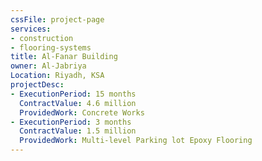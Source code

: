 ```yaml
---
cssFile: project-page
services:
- construction
- flooring-systems
title: Al-Fanar Building
owner: Al-Jabriya
Location: Riyadh, KSA
projectDesc:
- ExecutionPeriod: 15 months
  ContractValue: 4.6 million
  ProvidedWork: Concrete Works
- ExecutionPeriod: 3 months
  ContractValue: 1.5 million
  ProvidedWork: Multi-level Parking lot Epoxy Flooring
---
```

